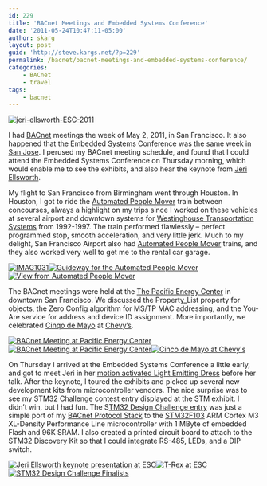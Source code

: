 ```yaml
---
id: 229
title: 'BACnet Meetings and Embedded Systems Conference'
date: '2011-05-24T10:47:11-05:00'
author: skarg
layout: post
guid: 'http://steve.kargs.net/?p=229'
permalink: /bacnet/bacnet-meetings-and-embedded-systems-conference/
categories:
    - BACnet
    - travel
tags:
    - bacnet
---
```


[![](http://steve.kargs.net/wp-content/uploads/2011/05/jeri-ellsworth-ESC-2011-150x150.jpg "jeri-ellsworth-ESC-2011")](http://steve.kargs.net/wp-content/uploads/2011/05/jeri-ellsworth-ESC-2011.jpg)

I had [BACnet](http://www.bacnet.org/) meetings the week of May 2, 2011, in San Francisco. It also happened that the Embedded Systems Conference was the same week in [San Jose](http://en.wikipedia.org/wiki/San_Jose,_California). I perused my BACnet meeting schedule, and found that I could attend the Embedded Systems Conference on Thursday morning, which would enable me to see the exhibits, and also hear the keynote from [Jeri Ellsworth](http://en.wikipedia.org/wiki/Jeri_Ellsworth).

My flight to San Francisco from Birmingham went through Houston. In Houston, I got to ride the [Automated People Mover](http://en.wikipedia.org/wiki/TerminaLink) train between concourses, always a highlight on my trips since I worked on these vehicles at several airport and downtown systems for [Westinghouse Transportation Systems](http://www.bombardier.com/) from 1992-1997. The train performed flawlessly – perfect programmed stop, smooth acceleration, and very little jerk. Much to my delight, San Francisco Airport also had [Automated People Mover](http://en.wikipedia.org/wiki/AirTrain_(SFO)) trains, and they also worked very well to get me to the rental car garage.

[![](http://steve.kargs.net/wp-content/uploads/2011/05/IMAG1031-150x150.jpg "IMAG1031")](http://steve.kargs.net/wp-content/uploads/2011/05/IMAG1031.jpg)[![Guideway for the Automated People Mover](http://steve.kargs.net/wp-content/uploads/2011/05/IMAG1032-150x150.jpg "IMAG1032")](http://steve.kargs.net/wp-content/uploads/2011/05/IMAG1032.jpg)[![View from Automated People Mover](http://steve.kargs.net/wp-content/uploads/2011/05/IMAG1034-150x150.jpg "IMAG1034")](http://steve.kargs.net/wp-content/uploads/2011/05/IMAG1034.jpg)

The BACnet meetings were held at the [The Pacific Energy Center](http://www.pge.com/pec) in downtown San Francisco. We discussed the Property\_List property for objects, the Zero Config algorithm for MS/TP MAC addressing, and the You-Are service for address and device ID assignment. More importantly, we celebrated [Cinqo de Mayo](http://en.wikipedia.org/wiki/Cinco_de_Mayo) at [Chevy’s](http://www.chevys.com/).

[![BACnet Meeting at Pacific Energy Center](http://steve.kargs.net/wp-content/uploads/2011/05/IMAG1036-150x150.jpg "IMAG1036")](http://steve.kargs.net/wp-content/uploads/2011/05/IMAG1036.jpg)[![BACnet Meeting at Pacific Energy Center](http://steve.kargs.net/wp-content/uploads/2011/05/IMAG1056-150x150.jpg "IMAG1056")](http://steve.kargs.net/wp-content/uploads/2011/05/IMAG1056.jpg)[![Cinco de Mayo at Chevy's](http://steve.kargs.net/wp-content/uploads/2011/05/IMAG1063-150x150.jpg "IMAG1063")](http://steve.kargs.net/wp-content/uploads/2011/05/IMAG1063.jpg)

On Thursday I arrived at the Embedded Systems Conference a little early, and got to meet Jeri in her [motion activated Light Emitting Dress](http://www.youtube.com/watch?v=RLFLwZ-JGaU) before her talk. After the keynote, I toured the exhibits and picked up several new development kits from microcontroller vendors. The nice surprise was to see my STM32 Challenge contest entry displayed at the STM exhibit. I didn’t win, but I had fun. The S[TM32 Design Challenge entry](http://www.stm32challenge.com/detail/422) was just a simple port of my [BACnet Protocol Stack](http://bacnet.sourceforge.net/) to the [STM32F103](http://www.st.com/stm32) ARM Cortex M3 XL-Density Performance Line microcontroller with 1 MByte of embedded Flash and 96K SRAM. I also created a printed circuit board to attach to the STM32 Discovery Kit so that I could integrate RS-485, LEDs, and a DIP switch.

[![Jeri Ellsworth keynote presentation at ESC](http://steve.kargs.net/wp-content/uploads/2011/05/IMAG1052-150x150.jpg "IMAG1052")](http://steve.kargs.net/wp-content/uploads/2011/05/IMAG1052.jpg)[![T-Rex at ESC](http://steve.kargs.net/wp-content/uploads/2011/05/IMAG1054-150x150.jpg "IMAG1054")](http://steve.kargs.net/wp-content/uploads/2011/05/IMAG1054.jpg)[![STM32 Design Challenge Finalists](http://steve.kargs.net/wp-content/uploads/2011/05/IMAG1055-150x150.jpg "IMAG1055")](http://steve.kargs.net/wp-content/uploads/2011/05/IMAG1055.jpg)